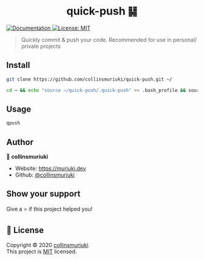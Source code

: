 <h1 align="center">quick-push ䷭</h1>
<p>
  <a href="README.md" target="_blank">
    <img alt="Documentation" src="https://img.shields.io/badge/documentation-yes-brightgreen.svg" />
  </a>
  <a href="LICENSE" target="_blank">
    <img alt="License: MIT" src="https://img.shields.io/badge/License-MIT-yellow.svg" />
  </a>
</p>

> Quickly commit & push your code. Recommended for use in personal/ private projects

## Install

```sh
git clone https://github.com/collinsmuriuki/quick-push.git ~/

cd ~ && echo "source ~/quick-push/.quick-push" >> .bash_profile && soure ~/.bash_profile
```

## Usage

```sh
qpush
```

## Author

👤 **collinsmuriuki**

* Website: https://muriuki.dev
* Github: [@collinsmuriuki](https://github.com/collinsmuriuki)

## Show your support

Give a ⭐️ if this project helped you!

## 📝 License

Copyright © 2020 [collinsmuriuki](https://github.com/collinsmuriuki).<br />
This project is [MIT](LICENSE) licensed.

